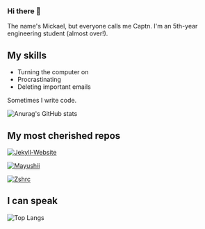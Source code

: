 ### Hi there 👋

The name's Mickael, but everyone calls me Captn.
I'm an 5th-year engineering student (almost over!).

## My skills
- Turning the computer on
- Procrastinating
- Deleting important emails

Sometimes I write code.

![Anurag's GitHub stats](https://github-readme-stats.vercel.app/api?username=Captn138&show_icons=true&theme=tokyonight)

## My most cherished repos
[![Jekyll-Website](https://github-readme-stats.vercel.app/api/pin/?username=Captn138&repo=jekyll-website&theme=tokyonight)](https://github.com/Captn138/jekyll-website)

[![Mayushii](https://github-readme-stats.vercel.app/api/pin/?username=Captn138&repo=mayushii&theme=tokyonight)](https://github.com/Captn138/mayushii)

[![Zshrc](https://github-readme-stats.vercel.app/api/pin/?username=Captn138&repo=zshrc&theme=tokyonight)](https://github.com/Captn138/zshrc)

## I can speak
![Top Langs](https://github-readme-stats.vercel.app/api/top-langs/?username=Captn138&theme=tokyonight)
